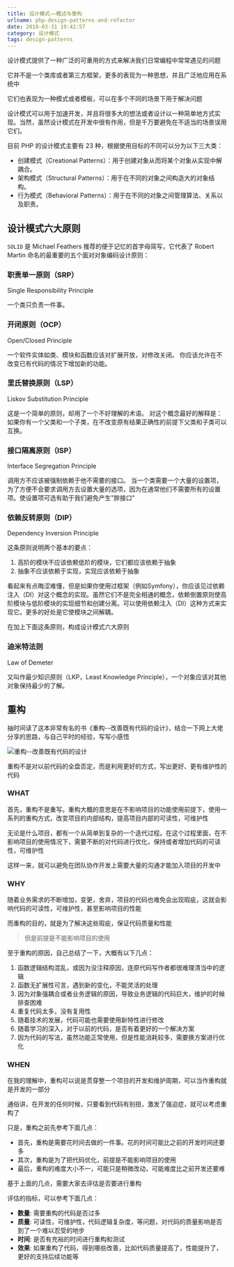 ```yaml
---
title: 设计模式——概述与重构
urlname: php-design-patterns-and-refactor
date: 2018-03-31 19:42:57
category: 设计模式
tags: design-patterns
---
```


设计模式提供了一种广泛的可重用的方式来解决我们日常编程中常常遇见的问题

它并不是一个类库或者第三方框架，更多的表现为一种思想，并且广泛地应用在系统中

它们也表现为一种模式或者模板，可以在多个不同的场景下用于解决问题

<!-- more -->

设计模式可以用于加速开发，并且将很多大的想法或者设计以一种简单地方式实现。当然，虽然设计模式在开发中很有作用，但是千万要避免在不适当的场景误用它们。

目前 PHP 的设计模式主要有 23 种，根据使用目标的不同可以分为以下三大类：

- 创建模式（Creational Patterns）：用于创建对象从而将某个对象从实现中解耦合。
- 架构模式（Structural Patterns）：用于在不同的对象之间构造大的对象结构。
- 行为模式（Behavioral Patterns）：用于在不同的对象之间管理算法、关系以及职责。

## 设计模式六大原则

`SOLID` 是 Michael Feathers 推荐的便于记忆的首字母简写，它代表了 Robert Martin 命名的最重要的五个面对对象编码设计原则：

### 职责单一原则（SRP）

Single Responsibility Principle

一个类只负责一件事。

### 开闭原则（OCP）

Open/Closed Principle

一个软件实体如类、模块和函数应该对扩展开放，对修改关闭。
你应该允许在不改变已有代码的情况下增加新的功能。

### 里氏替换原则（LSP）

Liskov Substitution Principle

这是一个简单的原则，却用了一个不好理解的术语。
对这个概念最好的解释是：如果你有一个父类和一个子类，在不改变原有结果正确性的前提下父类和子类可以互换。

### 接口隔离原则（ISP）

Interface Segregation Principle

调用方不应该被强制依赖于他不需要的接口。
当一个类需要一个大量的设置项，为了方便不会要求调用方去设置大量的选项，因为在通常他们不需要所有的设置项。使设置项可选有助于我们避免产生"胖接口"

### 依赖反转原则（DIP）

Dependency Inversion Principle

这条原则说明两个基本的要点：

1. 高阶的模块不应该依赖低阶的模块，它们都应该依赖于抽象
2. 抽象不应该依赖于实现，实现应该依赖于抽象

看起来有点晦涩难懂，但是如果你使用过框架（例如Symfony），你应该见过依赖注入（DI）对这个概念的实现。虽然它们不是完全相通的概念，依赖倒置原则使高阶模块与低阶模块的实现细节和创建分离。可以使用依赖注入（DI）这种方式来实现它。更多的好处是它使模块之间解耦。

在加上下面这条原则，构成设计模式六大原则

### 迪米特法则

Law of Demeter

又叫作最少知识原则（LKP，Least Knowledge Principle），一个对象应该对其他对象保持最少的了解。

## 重构

抽时间读了这本非常有名的书《重构--改善既有代码的设计》，结合一下网上大佬分享的思路，与自己平时的经验，写写小感悟

![重构--改善既有代码的设计](https://cdn.jsdelivr.net/gh/liluoao/cdn@0.0.4/image/refactor.jpg)

重构不是对以前代码的全盘否定，而是利用更好的方式，写出更好、更有维护性的代码

### WHAT

首先，重构不是重写。重构大概的意思是在不影响项目的功能使用前提下，使用一系列的重构方式，改变项目的内部结构，提高项目内部的可读性，可维护性

无论是什么项目，都有一个从简单到复杂的一个迭代过程。在这个过程里面，在不影响项目的使用情况下，需要不断的对代码进行优化，保持或者增加代码的可读性，可维护性

这样一来，就可以避免在团队协作开发上需要大量的沟通才能加入项目的开发中

### WHY

随着业务需求的不断增加，变更，舍弃，项目的代码也难免会出现瑕疵，这就会影响代码的可读性，可维护性，甚至影响项目的性能

而重构的目的，就是为了解决这些瑕疵，保证代码质量和性能

> 但是前提是不能影响项目的使用

至于重构的原因，自己总结了一下，大概有以下几点：

1. 函数逻辑结构混乱，或因为没注释原因，连原代码写作者都很难理清当中的逻辑
2. 函数无扩展性可言，遇到新的变化，不能灵活的处理
3. 因为对象强耦合或者业务逻辑的原因，导致业务逻辑的代码巨大，维护的时候排查困难
4. 重复代码太多，没有复用性
5. 随着技术的发展，代码可能也需要使用新特性进行修改
6. 随着学习的深入，对于以前的代码，是否有着更好的一个解决方案
7. 因为代码的写法，虽然功能正常使用，但是性能消耗较多，需要换方案进行优化

### WHEN

在我的理解中，重构可以说是贯穿整一个项目的开发和维护周期，可以当作重构就是开发的一部分

通俗讲，在开发的任何时候，只要看到代码有别扭，激发了强迫症，就可以考虑重构了

只是，重构之前先参考下面几点：

- 首先，重构是需要花时间去做的一件事。花的时间可能比之前的开发时间还要多
- 其次，重构是为了把代码优化，前提是不能影响项目的使用
- 最后，重构的难度大小不一，可能只是稍微改动，可能难度比之前开发还要难

基于上面的几点，需要大家去评估是否要进行重构

评估的指标，可以参考下面几点：

- **数量**: 需要重构的代码是否过多
- **质量**: 可读性，可维护性，代码逻辑复杂度，等问题，对代码的质量影响是否到了一个难以忍受的地步
- **时间**: 是否有充裕的时间进行重构和测试
- **效果**: 如果重构了代码，得到哪些改善，比如代码质量提高了，性能提升了，更好的支持后续功能等
